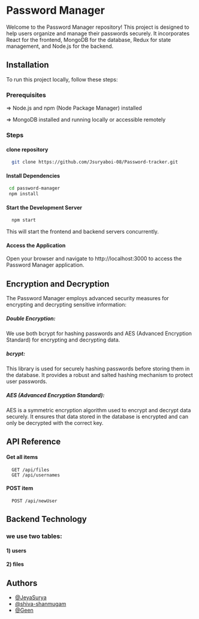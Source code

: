 
# Password Manager
Welcome to the Password Manager repository! This project is designed to help users organize and manage their passwords securely. It incorporates React for the frontend, MongoDB for the database, Redux for state management, and Node.js for the backend.
## Installation

To run this project locally, follow these steps:

### Prerequisites

=> Node.js and npm (Node Package Manager) installed 

=> MongoDB installed and running locally or accessible remotely

### Steps

#### clone repository
```bash
  git clone https://github.com/Jsuryaboi-08/Password-tracker.git
```
#### Install Dependencies
 ```bash
  cd password-manager
  npm install
```
#### Start the Development Server
```bash
  npm start
```
This will start the frontend and backend servers concurrently.

#### Access the Application

Open your browser and navigate to http://localhost:3000 to access the Password Manager application.

## Encryption and Decryption

The Password Manager employs advanced security measures for encrypting and decrypting sensitive information:

##### Double Encryption:
We use both bcrypt for hashing passwords and AES (Advanced Encryption Standard) for encrypting and decrypting data.

##### bcrypt: 
This library is used for securely hashing passwords before storing them in the database. It provides a robust and salted hashing mechanism to protect user passwords.

##### AES (Advanced Encryption Standard):
AES is a symmetric encryption algorithm used to encrypt and decrypt data securely. It ensures that data stored in the database is encrypted and can only be decrypted with the correct key.
## API Reference

#### Get all items

```http
  GET /api/files
  GET /api/usernames
```


#### POST item

```http
  POST /api/newUser
```
## Backend Technology

### we use two tables:

#### 1) users
#### 2) files



## Authors

- [@JeyaSurya](https://github.com/Jsuryaboi-08)
- [@shiva-shanmugam](https://github.com/shiva-shanmugam)
- [@Geen](https://github.com/Geen-19)

